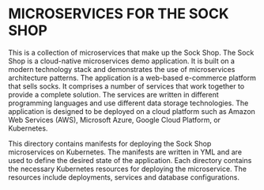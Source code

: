 # MICROSERVICES FOR THE SOCK SHOP

This is a collection of microservices that make up the Sock Shop. The Sock Shop is a cloud-native microservices demo application. It is built on a modern technology stack and demonstrates the use of microservices architecture patterns. The application is a web-based e-commerce platform that sells socks. It comprises a number of services that work together to provide a complete solution. The services are written in different programming languages and use different data storage technologies. The application is designed to be deployed on a cloud platform such as Amazon Web Services (AWS), Microsoft Azure, Google Cloud Platform, or Kubernetes.

This directory contains manifests for deploying the Sock Shop microservices on Kubernetes. The manifests are written in YML and are used to define the desired state of the application. Each directory contains the necessary Kubernetes resources for deploying the microservice. The resources include deployments, services and database configurations.
